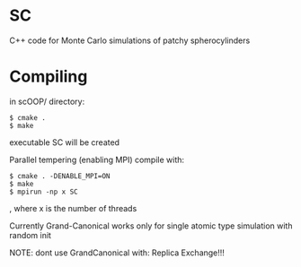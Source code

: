 SC
==

C++ code for Monte Carlo simulations of patchy spherocylinders

Compiling
=========

in scOOP/ directory:

    $ cmake .
    $ make

executable SC will be created

Parallel tempering (enabling MPI) compile with:

    $ cmake . -DENABLE_MPI=ON
    $ make
    $ mpirun -np x SC

, where x is the number of threads

Currently Grand-Canonical works only for single atomic type simulation with random init

NOTE: dont use GrandCanonical with:
    Replica Exchange!!!
    
      
